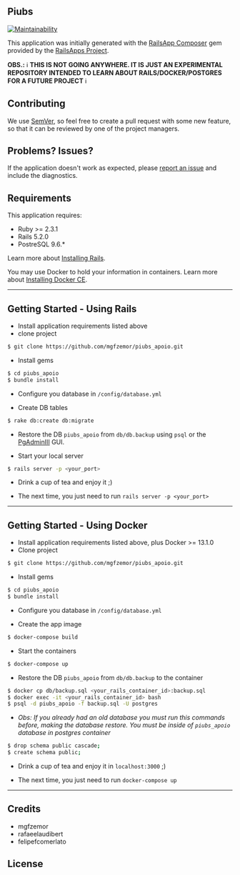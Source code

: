 Piubs
------------
[![Maintainability](https://api.codeclimate.com/v1/badges/9bffb28c2c0317896636/maintainability)](https://codeclimate.com/github/rafaeelaudibert/piubs_apoio/maintainability)

This application was initially generated with the [RailsApp Composer](https://github.com/RailsApps/rails_apps_composer) gem
provided by the [RailsApps Project](http://railsapps.github.io/).

**OBS.:** :information_source: **THIS IS NOT GOING ANYWHERE. IT IS JUST AN EXPERIMENTAL REPOSITORY INTENDED TO LEARN ABOUT RAILS/DOCKER/POSTGRES FOR A FUTURE PROJECT** :information_source:

Contributing
-----------

We use [SemVer](https://semver.org/), so feel free to create a pull request with some new feature, so that it can be reviewed by one of the project managers.


Problems? Issues?
-----------

If the application doesn't work as expected, please [report an issue](https://github.com/mgfzemor/piubs_apoio/issues)
and include the diagnostics.





Requirements
-------------

This application requires:

- Ruby >= 2.3.1
- Rails 5.2.0
- PostreSQL 9.6.*

Learn more about [Installing Rails](http://railsapps.github.io/installing-rails.html).  

You may use Docker to hold your information in containers. Learn more about [Installing Docker CE](https://docs.docker.com/install/linux/docker-ce/ubuntu/).




---
Getting Started - Using Rails
---------------
- Install application requirements listed above
- clone project

```bash
$ git clone https://github.com/mgfzemor/piubs_apoio.git
```

- Install gems

```bash
$ cd piubs_apoio
$ bundle install
```

- Configure you database in `/config/database.yml`

- Create DB tables

```bash
$ rake db:create db:migrate
```

- Restore the DB `piubs_apoio` from `db/db.backup` using `psql` or the [PgAdminIII](https://www.pgadmin.org/download/) GUI.

- Start your local server

```bash
$ rails server -p <your_port>
```

- Drink a cup of tea and enjoy it ;)

- The next time, you just need to run `rails server -p <your_port>`


---
Getting Started - Using Docker
---------------
- Install application requirements listed above, plus Docker >= 13.1.0
- Clone project

```bash
$ git clone https://github.com/mgfzemor/piubs_apoio.git
```
- Install gems

```bash
$ cd piubs_apoio
$ bundle install
```

- Configure you database in `/config/database.yml`

- Create the app image

```bash
$ docker-compose build
```
- Start the containers

```bash
$ docker-compose up
```

- Restore the DB `piubs_apoio` from `db/db.backup` to the container

```bash
$ docker cp db/backup.sql <your_rails_container_id>:backup.sql
$ docker exec -it <your_rails_container_id> bash
$ psql -d piubs_apoio -f backup.sql -U postgres
```

- *Obs: If you already had an old database you must run this commands before, making the database restore. You must be inside of `piubs_apoio` database in postgres container*

```bash
$ drop schema public cascade;
$ create schema public;
```

- Drink a cup of tea and enjoy it in `localhost:3000` ;)

- The next time, you just need to run `docker-compose up`

---
Credits
-------
- mgfzemor
- rafaeelaudibert
- felipefcomerlato

License
-------
